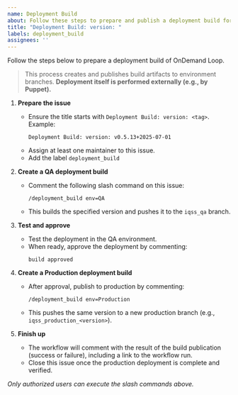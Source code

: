 ```yaml
---
name: Deployment Build
about: Follow these steps to prepare and publish a deployment build for QA and Production
title: "Deployment Build: version: "
labels: deployment_build
assignees: ''
---
```


Follow the steps below to prepare a deployment build of OnDemand Loop.

> This process creates and publishes build artifacts to environment branches. **Deployment itself is performed externally (e.g., by Puppet).**

1. **Prepare the issue**
   - Ensure the title starts with `Deployment Build: version: <tag>`.  
     Example:
     ```
     Deployment Build: version: v0.5.13+2025-07-01
     ```
   - Assign at least one maintainer to this issue.
   - Add the label `deployment_build `

2. **Create a QA deployment build**
   - Comment the following slash command on this issue:
     ```
     /deployment_build env=QA
     ```
   - This builds the specified version and pushes it to the `iqss_qa` branch.

3. **Test and approve**
   - Test the deployment in the QA environment.
   - When ready, approve the deployment by commenting:
     ```
     build approved
     ```

4. **Create a Production deployment build**
   - After approval, publish to production by commenting:
     ```
     /deployment_build env=Production
     ```
   - This pushes the same version to a new production branch (e.g., `iqss_production_<version>`).

5. **Finish up**
   - The workflow will comment with the result of the build publication (success or failure), including a link to the workflow run.
   - Close this issue once the production deployment is complete and verified.

_Only authorized users can execute the slash commands above._
